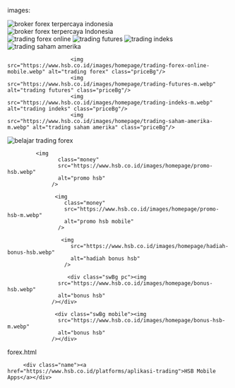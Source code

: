 images: 

 <img src="https://www.hsb.co.id/images/homepage/broker-forex-terpercaya-indonesia.webp" alt="broker forex terpercaya indonesia" />

  <div class="rewardImg"><img src="https://www.hsb.co.id/images/homepage/broker-forex-terpercaya-indonesia-m.webp" alt="broker forex terpercaya Indonesia"></div>

  <img src="https://www.hsb.co.id/images/homepage/trading-forex-online.webp" alt="trading forex online" class="priceBg"/>

  <img src="https://www.hsb.co.id/images/homepage/trading-futures.webp" alt="trading futures" class="priceBg"/>

  <img src="https://www.hsb.co.id/images/homepage/trading-indeks.webp" alt="trading indeks" class="priceBg"/>
                        <img src="https://www.hsb.co.id/images/homepage/trading-saham-amerika.webp" alt="trading saham amerika" class="priceBg"/>



                        <img src="https://www.hsb.co.id/images/homepage/trading-forex-online-mobile.webp" alt="trading forex" class="priceBg"/>
                        <img src="https://www.hsb.co.id/images/homepage/trading-futures-m.webp" alt="trading futures" class="priceBg"/>
                        <img src="https://www.hsb.co.id/images/homepage/trading-indeks-m.webp" alt="trading indeks" class="priceBg"/>
                        <img src="https://www.hsb.co.id/images/homepage/trading-saham-amerika-m.webp" alt="trading saham amerika" class="priceBg"/>
 <img
              class="money pc"
              src="https://www.hsb.co.id/images/homepage/belajar-trading-forex.webp"
              alt="belajar trading forex"
            />

             <img
                    class="money"
                    src="https://www.hsb.co.id/images/homepage/promo-hsb.webp"
                    alt="promo hsb"
                  />

                   <img
                      class="money"
                      src="https://www.hsb.co.id/images/homepage/promo-hsb-m.webp"
                      alt="promo hsb mobile"
                    />

                     <img
                        src="https://www.hsb.co.id/images/homepage/hadiah-bonus-hsb.webp"
                        alt="hadiah bonus hsb"
                      />

                       <div class="swBg pc"><img
                    src="https://www.hsb.co.id/images/homepage/bonus-hsb.webp"
                    alt="bonus hsb"
                  /></div>

                   <div class="swBg mobile"><img
                    src="https://www.hsb.co.id/images/homepage/bonus-hsb-m.webp"
                    alt="bonus hsb"
                  /></div>

forex.html

         <div class="name"><a href="https://www.hsb.co.id/platforms/aplikasi-trading">HSB Mobile Apps</a></div>

